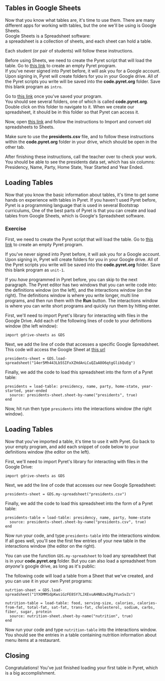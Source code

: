 ## <a id="importing"></a> Tables in Google Sheets
Now that you know what tables are, 
it's time to use them.  There are many
different apps for working with tables, 
but the one we'll be using is Google Sheets.  
Google Sheets is a Spreadsheet software:  
a spreadsheet is a collection of sheets, 
and each sheet can hold a table. 

Each student (or pair of students) 
will follow these instructions.

Before using Sheets, we need to 
create the Pyret script that will 
load the table.  Go to 
[this link](https://code.pyret.org/) 
to create an empty Pyret program.  
If you've never signed into Pyret before,
it will ask you for a Google account.  
Upon signing in, Pyret will create 
folders for you in your Google drive.
All of the Pyret scripts you write 
will be saved into the **code.pyret.org** 
folder.  Save this blank program 
as `intro`.

Go to [this link](https://drive.google.com/) 
once you've saved your program.  
You should see several folders, 
one of which is called **code.pyret.org**.  
Double click on this folder to 
navigate to it.  When we create our 
spreadsheet, it should be in this 
folder so that Pyret can access it.

Now, open [this link](https://gsuite.google.com/learning-center/products/sheets/get-started/#section-1-2)
and follow the instructions to Import 
and convert old spreadsheets to Sheets.  

Make sure to use the **presidents.csv** 
file, and to follow these instructions 
within the **code.pyret.org** folder 
in your drive, which should be 
open in the other tab.

After finishing these instructions, 
call the teacher over to check your work.
You should be able to see the presidents
data set, which has six columns: 
Presidency, Name, Party, Home State,
Year Started and Year Ended.

## <a id="loading"></a> Loading Tables

Now that you know the basic information
about tables, it's time to get some 
hands on experience with tables in 
Pyret.  If you haven't used Pyret before,
Pyret is a programming language that 
is used in several Bootstrap curriculums,
One of the best parts of Pyret is that
you can create and load tables from
Google Sheets, which is Google's 
Spreadsheet software.

### Exercise

First, we need to create the Pyret 
script that will load the table.  Go to 
[this link](https://code.pyret.org/) 
to create an empty Pyret program.

If you've never signed into Pyret before,
it will ask you for a Google account.  
Upon signing in, Pyret will create 
folders for you in your Google drive.
All of the Pyret scripts you write 
will be saved into the **code.pyret.org** 
folder.  Save this blank program 
as `unit-1`.

If you *have* programmed in Pyret 
before, you can skip to the next paragraph.
The Pyret editor has two windows that
you can write code into:  the definitions 
window (on the left), and the interactions 
window (on the right).  The definitions 
window is where you write longer, multi
line programs, and then run them with the
**Run** button.  The interactions window
is where you can write short programs and 
quickly run them by hitting enter.

First, we'll need to import Pyret's 
library for interacting with files 
in the Google Drive.  Add each of 
the following lines of code to your
definitions window (the left window):

`import gdrive-sheets as GDS`

Next, we add the line of code that 
accesses a specific Google Spreadsheet.
This code will access the Google Sheet 
at [this url](https://docs.google.com/spreadsheets/d/14er5Mh443Lb5SIFxXZHdAnLCuQZaA8O6qtgGlibQuEg/edit#gid=0)

`presidents-sheet = GDS.load-spreadsheet("14er5Mh443Lb5SIFxXZHdAnLCuQZaA8O6qtgGlibQuEg")`

Finally, we add the code to load 
this spreadsheet into 
the form of a Pyret table:

```
presidents = load-table: presidency, name, party, home-state, year-started, year-ended
  source: presidents-sheet.sheet-by-name("presidents", true)
end
```

Now, hit run then type `presidents` into
the interactions window (the right window).


## <a id="loading"></a> Loading Tables
Now that you've imported a table, 
it's time to use it with Pyret.
Go back to your empty program, and 
add each snippet of code below to your 
definitions window (the editor on the left).

First, we'll need to import Pyret's 
library for interacting with files 
in the Google Drive:

`import gdrive-sheets as GDS`

Next, we add the line of code that 
accesses our new Google Spreadsheet:

`presidents-sheet = GDS.my-spreadsheet("presidents.csv")`

Finally, we add the code to load 
this spreadsheet into 
the form of a Pyret table:

```
presidents-table = load-table: presidency, name, party, home-state
  source: presidents-sheet.sheet-by-name("presidents.csv", true)
end
```

Now run your code, and type 
`presidents-table` into the interactions
window.  If all goes well, you'll 
see the first few entries of your new 
table in the interactions window (the 
editor on the right).

You can use the function `GDS.my-spreadsheet` 
to load any spreadsheet that is in 
your **code.pyret.org** folder.
But you can also load a spreadsheet 
from *anyone's* google drive, 
as long as it's public:

The following code will load 
a table from a Sheet that we've
created, and you can use it 
in your own Pyret programs:

```
nutrtion-sheet = GDS.load-spreadsheet("1YXOMMSdpKwsiGzFE8SY7LJXEvuAHNBzw1RgJYuxSvZc")

nutrition-table = load-table: food, serving-size, calories, calories-from-fat, total-fat, sat-fat, trans-fat, cholesterol, sodium, carbs, fiber, sugar, protein
  source: nutrition-sheet.sheet-by-name("nutrition", true)
end
```

Now run your code and type `nutrition-table` 
into the interactions window.  You 
should see the entries in a table 
containing nutrition information 
about menu items at a restaurant.

## <a id="closing"></a> Closing

Congratulations!  You've just finished 
loading your first table
in Pyret, which is a big accomplishment.  

